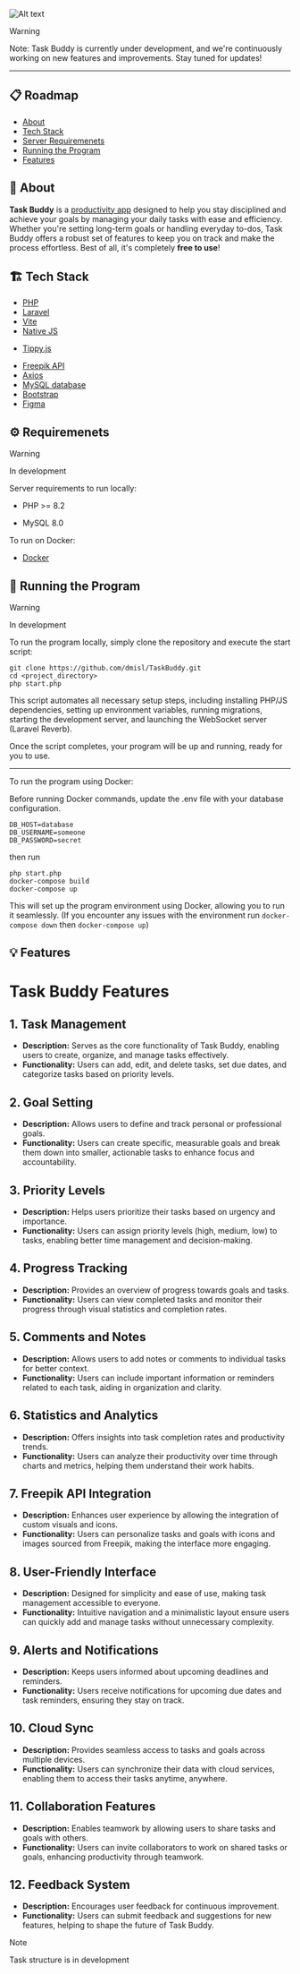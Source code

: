![Alt text](https://api.centous.com/wp-content/uploads/2023/08/laravelvuejs.png)
> [!WARNING]  
> Note: Task Buddy is currently under development, and we're continuously working on new features and improvements. Stay tuned for updates!
---
## 📋 Roadmap

- [About](#about)
- [Tech Stack](#tech_stack)
- [Server Requiremenets](#requirements)
- [Running the Program](#running)
- [Features](#features)

## 🧐 About <a id = "about"></a>

**Task Buddy** is a <ins>productivity app</ins> designed to help you stay disciplined and achieve your goals by managing your daily tasks with ease and efficiency. Whether you're setting long-term goals or handling everyday to-dos, Task Buddy offers a robust set of features to keep you on track and make the process effortless. Best of all, it's completely **free to use**!

## 🏗️ Tech Stack <a id = "tech_stack"></a>

- [PHP](https://www.php.net/)
- [Laravel](https://laravel.com/)
- [Vite](https://vitejs.dev/)
- [Native JS](https://vuejs.org/)
<!-- - [Vue](https://vuejs.org/) -->
- [Tippy.js](https://atomiks.github.io/tippyjs/)
<!-- - [Dragula.js](https://bevacqua.github.io/dragula/) -->
- [Freepik API](https://www.freepik.com/api)
- [Axios](https://github.com/axios/axios)
- [MySQL database](https://www.mysql.com/)
- [Bootstrap](https://getbootstrap.com/)
- [Figma](https://www.figma.com/)

## ⚙️ Requiremenets <a id = "requirements"></a>

> [!WARNING]
> In development

Server requirements to run locally:
- PHP >= 8.2
<!-- - [Node.js](https://nodejs.org/en/download) (LTS) -->
- MySQL 8.0

To run on Docker:
- [Docker](https://www.docker.com/products/docker-desktop/)

## 🚀 Running the Program <a id = "running"></a>

> [!WARNING]
> In development

To run the program locally, simply clone the repository and execute the start script:
```
git clone https://github.com/dmisl/TaskBuddy.git
cd <project_directory>
php start.php
```
This script automates all necessary setup steps, including installing PHP/JS dependencies, setting up environment variables, running migrations, starting the development server, and launching the WebSocket server (Laravel Reverb).

Once the script completes, your program will be up and running, ready for you to use.

---

To run the program using Docker:

Before running Docker commands, update the .env file with your database configuration.

```
DB_HOST=database
DB_USERNAME=someone
DB_PASSWORD=secret
```
then run
```
php start.php
docker-compose build
docker-compose up
```

This will set up the program environment using Docker, allowing you to run it seamlessly. (If you encounter any issues with the environment run `docker-compose down` then `docker-compose up`)

## 💡 Features <a id = "features"></a>

# Task Buddy Features

## 1. Task Management
- **Description:** Serves as the core functionality of Task Buddy, enabling users to create, organize, and manage tasks effectively.
- **Functionality:** Users can add, edit, and delete tasks, set due dates, and categorize tasks based on priority levels.

## 2. Goal Setting
- **Description:** Allows users to define and track personal or professional goals.
- **Functionality:** Users can create specific, measurable goals and break them down into smaller, actionable tasks to enhance focus and accountability.

## 3. Priority Levels
- **Description:** Helps users prioritize their tasks based on urgency and importance.
- **Functionality:** Users can assign priority levels (high, medium, low) to tasks, enabling better time management and decision-making.

## 4. Progress Tracking
- **Description:** Provides an overview of progress towards goals and tasks.
- **Functionality:** Users can view completed tasks and monitor their progress through visual statistics and completion rates.

## 5. Comments and Notes
- **Description:** Allows users to add notes or comments to individual tasks for better context.
- **Functionality:** Users can include important information or reminders related to each task, aiding in organization and clarity.

## 6. Statistics and Analytics
- **Description:** Offers insights into task completion rates and productivity trends.
- **Functionality:** Users can analyze their productivity over time through charts and metrics, helping them understand their work habits.

## 7. Freepik API Integration
- **Description:** Enhances user experience by allowing the integration of custom visuals and icons.
- **Functionality:** Users can personalize tasks and goals with icons and images sourced from Freepik, making the interface more engaging.

## 8. User-Friendly Interface
- **Description:** Designed for simplicity and ease of use, making task management accessible to everyone.
- **Functionality:** Intuitive navigation and a minimalistic layout ensure users can quickly add and manage tasks without unnecessary complexity.

## 9. Alerts and Notifications
- **Description:** Keeps users informed about upcoming deadlines and reminders.
- **Functionality:** Users receive notifications for upcoming due dates and task reminders, ensuring they stay on track.

## 10. Cloud Sync
- **Description:** Provides seamless access to tasks and goals across multiple devices.
- **Functionality:** Users can synchronize their data with cloud services, enabling them to access their tasks anytime, anywhere.

## 11. Collaboration Features
- **Description:** Enables teamwork by allowing users to share tasks and goals with others.
- **Functionality:** Users can invite collaborators to work on shared tasks or goals, enhancing productivity through teamwork.

## 12. Feedback System
- **Description:** Encourages user feedback for continuous improvement.
- **Functionality:** Users can submit feedback and suggestions for new features, helping to shape the future of Task Buddy.

> [!NOTE]
> Task structure is in development
